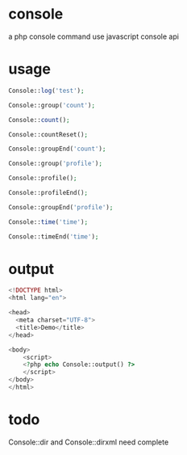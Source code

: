 # console
a php console command use javascript console api

# usage 

```php
Console::log('test');

Console::group('count');

Console::count();

Console::countReset();

Console::groupEnd('count');

Console::group('profile');

Console::profile();

Console::profileEnd();

Console::groupEnd('profile');

Console::time('time');

Console::timeEnd('time');
```

# output 

```php
<!DOCTYPE html>
<html lang="en">

<head>
  <meta charset="UTF-8">
  <title>Demo</title>
</head>

<body>
    <script>
    <?php echo Console::output() ?>
    </script>
</body>
</html>
```

# todo 

Console::dir and Console::dirxml need complete
